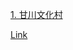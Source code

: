 [1. 甘川文化村](https://github.com/mina0502/Project/tree/master/WebPrograming_HTML/html)

[Link](http://mina0502.dothome.co.kr)
